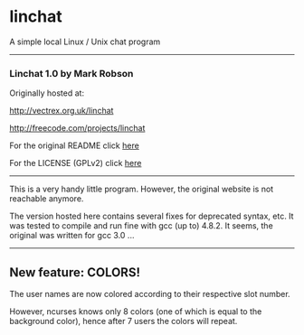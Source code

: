 # linchat
A simple local Linux / Unix chat program

---

### Linchat 1.0 by Mark Robson

Originally hosted at:

http://vectrex.org.uk/linchat

http://freecode.com/projects/linchat

For the original README click [here](README.orig)

For the LICENSE (GPLv2) click [here](LICENSE)

---

This is a very handy little program.
However, the original website is not reachable anymore.

The version hosted here contains several fixes for deprecated syntax, etc.
It was tested to compile and run fine with gcc (up to) 4.8.2.
It seems, the original was written for gcc 3.0 ...

---

## New feature: COLORS!

The user names are now colored according to their respective slot number.

However, ncurses knows only 8 colors (one of which is equal to the background color), hence after 7 users the colors will repeat.

